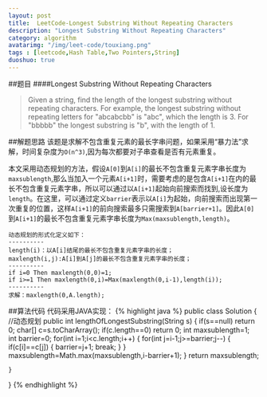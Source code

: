 ```yaml
---
layout: post
title:  LeetCode-Longest Substring Without Repeating Characters
description: "Longest Substring Without Repeating Characters"
category: algorithm
avatarimg: "/img/leet-code/touxiang.png"
tags : [leetcode,Hash Table,Two Pointers,String]
duoshuo: true
---
```

##题目
####Longest Substring Without Repeating Characters

>Given a string, find the length of the longest substring without repeating characters. For example, the longest substring without repeating letters for "abcabcbb" is "abc", which the length is 3. For "bbbbb" the longest substring is "b", with the length of 1.

<!-- more -->
##解题思路
该题是求解不包含重复元素的最长字串问题，如果采用“暴力法”求解，时间复杂度为`O(n^3)`,因为每次都要对子串查看是否有元素重复。

本文采用动态规划的方法，假设`A[0]`到`A[i]`的最长不包含重复元素字串长度为`maxsublength`,那么当加入一个元素`A[i+1]`时，需要考虑的是包含`A[i+1]`在内的最长不包含重复元素字串，所以可以通过以`A[i+1]`起始向前搜索而找到,设长度为`length`。在这里，可以通过定义`barrier`表示以`A[i]`为起始，向前搜索而出现第一次重复的位置，这样`A[i+1]`的前向搜索最多只需搜索到`A[barrier+1]`。因此`A[0]`到`A[i+1]`的最长不包含重复元素字串长度为`Max(maxsublength,length)`。

	动态规划的形式化定义如下：
	----------
	length(i)：以A[i]结尾的最长不包含重复元素字串的长度；
	maxlength(i,j):A[i]到A[j]的最长不包含重复元素字串的长度；
	----------
	if i=0 Then maxlength(0,0)=1;
	if i>=1 Then maxlength(0,i)=Max(maxlength(0,i-1),length(i));
	----------
	求解：maxlength(0,A.length);


	
##算法代码
代码采用JAVA实现：
{% highlight java %}
public class Solution {
    //动态规划
    public int lengthOfLongestSubstring(String s) {
        if(s==null) return 0;
        char[] c=s.toCharArray();
        if(c.length==0) return 0;
        int maxsublength=1;
        int barrier=0;
        for(int i=1;i<c.length;i++)
        {
            for(int j=i-1;j>=barrier;j--)
            {
                if(c[i]==c[j])
                {
                    barrier=j+1;
                    break;
                }
            }
            maxsublength=Math.max(maxsublength,i-barrier+1);
        }
        return maxsublength;
            
        
    }
}
{% endhighlight %}

